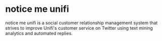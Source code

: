 # notice me unifi
notice me unifi is a social customer relationship management system that strives to improve Unifi's customer service on Twitter using text mining analytics and automated replies.
